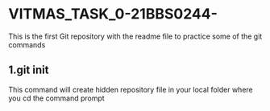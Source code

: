 # VITMAS_TASK_0-21BBS0244-
This is the first Git repository with the readme file to practice some of the git commands
## 1.git init
This command will create hidden repository file in your local folder where you cd the command prompt
